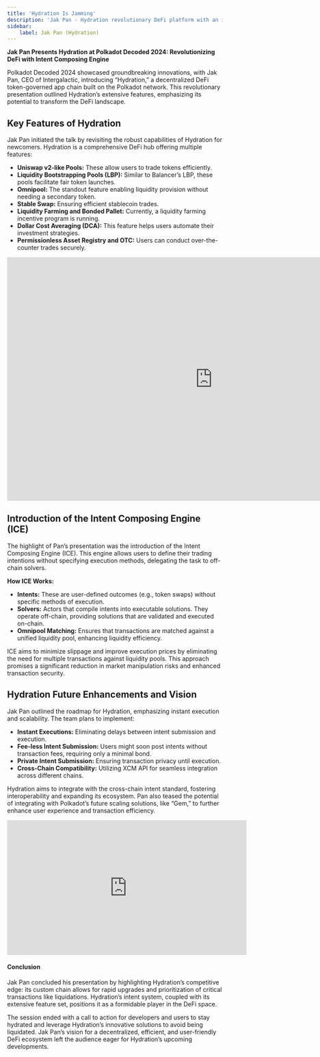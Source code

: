 ```yaml
---
title: 'Hydration Is Jamming'
description: 'Jak Pan - Hydration revolutionary DeFi platform with an innovative Intent Composing Engine (ICE).'
sidebar:
    label: Jak Pan (Hydration)
---
```

**Jak Pan Presents Hydration at Polkadot Decoded 2024: Revolutionizing DeFi with Intent Composing Engine**

Polkadot Decoded 2024 showcased groundbreaking innovations, with Jak Pan, CEO of Intergalactic, introducing “Hydration,” a decentralized DeFi token-governed app chain built on the Polkadot network. This revolutionary presentation outlined Hydration’s extensive features, emphasizing its potential to transform the DeFi landscape.

Key Features of Hydration
-------------------------

Jak Pan initiated the talk by revisiting the robust capabilities of Hydration for newcomers. Hydration is a comprehensive DeFi hub offering multiple features:

- **Uniswap v2-like Pools:** These allow users to trade tokens efficiently.
- **Liquidity Bootstrapping Pools (LBP):** Similar to Balancer’s LBP, these pools facilitate fair token launches.
- **Omnipool:** The standout feature enabling liquidity provision without needing a secondary token.
- **Stable Swap:** Ensuring efficient stablecoin trades.
- **Liquidity Farming and Bonded Pallet:** Currently, a liquidity farming incentive program is running.
- **Dollar Cost Averaging (DCA):** This feature helps users automate their investment strategies.
- **Permissionless Asset Registry and OTC:** Users can conduct over-the-counter trades securely.

<iframe allowfullscreen="true" frameborder="0" height="569" mozallowfullscreen="true" src="https://docs.google.com/presentation/d/e/2PACX-1vTVYjoi324_7SWqBsRHXHfUJ5YKJZsVnL9jFoqw5zE7_FioHACaHlbQeAcHedYuEr2Kv62qhj-LT9lX/embed?start=false&loop=false&delayms=60000" webkitallowfullscreen="true" width="960"></iframe>

Introduction of the Intent Composing Engine (ICE)
-------------------------------------------------

The highlight of Pan’s presentation was the introduction of the Intent Composing Engine (ICE). This engine allows users to define their trading intentions without specifying execution methods, delegating the task to off-chain solvers.

**How ICE Works:**

- **Intents:** These are user-defined outcomes (e.g., token swaps) without specific methods of execution.
- **Solvers:** Actors that compile intents into executable solutions. They operate off-chain, providing solutions that are validated and executed on-chain.
- **Omnipool Matching:** Ensures that transactions are matched against a unified liquidity pool, enhancing liquidity efficiency.

ICE aims to minimize slippage and improve execution prices by eliminating the need for multiple transactions against liquidity pools. This approach promises a significant reduction in market manipulation risks and enhanced transaction security.

Hydration Future Enhancements and Vision
----------------------------------------

Jak Pan outlined the roadmap for Hydration, emphasizing instant execution and scalability. The team plans to implement:

- **Instant Executions:** Eliminating delays between intent submission and execution.
- **Fee-less Intent Submission:** Users might soon post intents without transaction fees, requiring only a minimal bond.
- **Private Intent Submission:** Ensuring transaction privacy until execution.
- **Cross-Chain Compatibility:** Utilizing XCM API for seamless integration across different chains.

Hydration aims to integrate with the cross-chain intent standard, fostering interoperability and expanding its ecosystem. Pan also teased the potential of integrating with Polkadot’s future scaling solutions, like “Gem,” to further enhance user experience and transaction efficiency.

<iframe allow="accelerometer; autoplay; clipboard-write; encrypted-media; gyroscope; picture-in-picture; web-share" allowfullscreen="" frameborder="0" height="315" referrerpolicy="strict-origin-when-cross-origin" src="https://www.youtube.com/embed/lYwDYDJPbEc?si=f6EWI0gyPwMS2hl5" title="YouTube video player" width="560"></iframe>

#### Conclusion

Jak Pan concluded his presentation by highlighting Hydration’s competitive edge: its custom chain allows for rapid upgrades and prioritization of critical transactions like liquidations. Hydration’s intent system, coupled with its extensive feature set, positions it as a formidable player in the DeFi space.

The session ended with a call to action for developers and users to stay hydrated and leverage Hydration’s innovative solutions to avoid being liquidated. Jak Pan’s vision for a decentralized, efficient, and user-friendly DeFi ecosystem left the audience eager for Hydration’s upcoming developments.